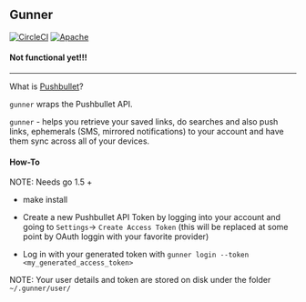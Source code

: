 Gunner
---
[![CircleCI](https://circleci.com/gh/PI-Victor/gunner/tree/master.svg?style=svg)](https://circleci.com/gh/PI-Victor/gunner/tree/master)
[![Apache](https://img.shields.io/badge/license-Apache%20License%202.0-E91E63.svg?style=flat-square)](http://www.apache.org/licenses/)

#### Not functional yet!!!
---

What is [Pushbullet](https://pushbullet.com)?

`gunner` wraps the Pushbullet API.  

`gunner` - helps you retrieve your saved links, do searches and also push links, ephemerals (SMS, mirrored notifications) to your account and have them sync across all of your devices.

#### How-To
NOTE: Needs go 1.5 +  
* make install  

* Create a new Pushbullet API Token by logging into your account and going to `Settings`-> `Create Access Token` (this will be replaced at some point by OAuth loggin with your favorite provider)  
* Log in with your generated token with `gunner login --token <my_generated_access_token>`  

NOTE: Your user details and token are stored on disk under the folder
`~/.gunner/user/`
